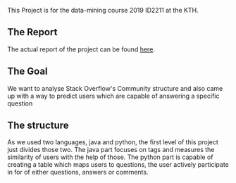 This Project is for the data-mining course 2019 ID2211 at the KTH.


## The Report
The actual report of the project can be found [here](<https://www.overleaf.com/4384869346ftdmfmtdcnxt?fbclid=IwAR3YVlVLxt4UjYUFuMVIyugZ69ESR9gUKY1enTrolP5vWEOfAYnS5uyRhM8>).

## The Goal
We want to analyse Stack Overflow's Community structure and also came up with a way to predict users which are capable of answering a specific question

## The structure
As we used two languages, java and python, the first level of this project just divides those two. The java part focuses on tags and measures the similarity of users with the help of those.
The python part is capable of creating a table which maps users to questions, the user actively participate in for of either questions, answers or comments.